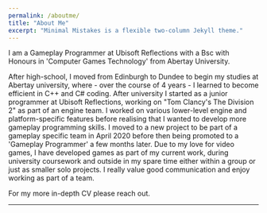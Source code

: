 ```yaml
---
permalink: /aboutme/
title: "About Me"
excerpt: "Minimal Mistakes is a flexible two-column Jekyll theme."
---
```


I am a Gameplay Programmer at Ubisoft Reflections with a Bsc with Honours in 'Computer Games Technology' from Abertay University.

After high-school, I moved from Edinburgh to Dundee to begin my studies at Abertay university, where - over the course of 4 years - I learned to become efficient in C++ and C# coding. After university I started as a junior programmer at Ubisoft Reflections, working on "Tom Clancy's The Division 2" as part of an engine team. I worked on various lower-level engine and platform-specific features before realising that I wanted to develop more gameplay programming skills. I moved to a new project to be part of a gameplay specific team in April 2020 before then being promoted to a 'Gameplay Programmer' a few months later. Due to my love for video games, I have developed games as part of my current work, during university coursework and outside in my spare time either within a group or just as smaller solo projects. I really value good communication and enjoy working as part of a team.

For my more in-depth CV please reach out.

---
